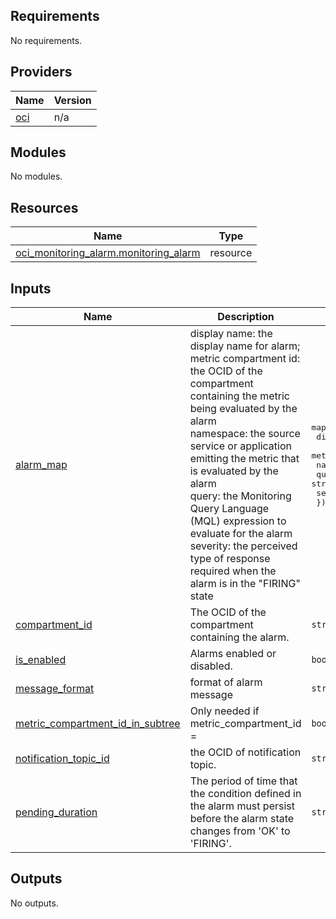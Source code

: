 <!-- BEGIN_TF_DOCS -->
## Requirements

No requirements.

## Providers

| Name | Version |
|------|---------|
| <a name="provider_oci"></a> [oci](#provider\_oci) | n/a |

## Modules

No modules.

## Resources

| Name | Type |
|------|------|
| [oci_monitoring_alarm.monitoring_alarm](https://registry.terraform.io/providers/oracle/oci/latest/docs/resources/monitoring_alarm) | resource |

## Inputs

| Name | Description | Type | Default | Required |
|------|-------------|------|---------|:--------:|
| <a name="input_alarm_map"></a> [alarm\_map](#input\_alarm\_map) | display name: the display name for alarm;<br>    metric compartment id: the OCID of the compartment containing the metric being evaluated by the alarm<br>    namespace: the source service or application emitting the metric that is evaluated by the alarm<br>    query: the Monitoring Query Language (MQL) expression to evaluate for the alarm<br>    severity: the perceived type of response required when the alarm is in the "FIRING" state | <pre>map(object({<br>    display_name          = string,<br>    metric_compartment_id = string,<br>    namespace             = string,<br>    query                 = string,<br>    severity              = string,<br>  }))</pre> | n/a | yes |
| <a name="input_compartment_id"></a> [compartment\_id](#input\_compartment\_id) | The OCID of the compartment containing the alarm. | `string` | `""` | no |
| <a name="input_is_enabled"></a> [is\_enabled](#input\_is\_enabled) | Alarms enabled or disabled. | `bool` | `false` | no |
| <a name="input_message_format"></a> [message\_format](#input\_message\_format) | format of alarm message | `string` | `"ONS_OPTIMIZED"` | no |
| <a name="input_metric_compartment_id_in_subtree"></a> [metric\_compartment\_id\_in\_subtree](#input\_metric\_compartment\_id\_in\_subtree) | Only needed if metric\_compartment\_id = <tenancy OCID> | `bool` | `false` | no |
| <a name="input_notification_topic_id"></a> [notification\_topic\_id](#input\_notification\_topic\_id) | the OCID of notification topic. | `string` | n/a | yes |
| <a name="input_pending_duration"></a> [pending\_duration](#input\_pending\_duration) | The period of time that the condition defined in the alarm must persist before the alarm state changes from 'OK' to 'FIRING'. | `string` | `"PT5M"` | no |

## Outputs

No outputs.
<!-- END_TF_DOCS -->